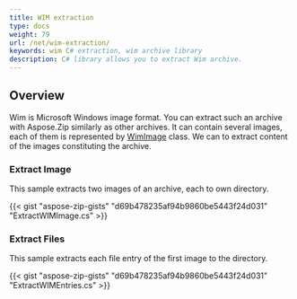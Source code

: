 ```yaml
---
title: WIM extraction
type: docs
weight: 79
url: /net/wim-extraction/
keywords: wim C# extraction, wim archive library
description: C# library allows you to extract Wim archive.
---
```



## **Overview**
Wim is Microsoft Windows image format. You can extract such an archive with Aspose.Zip similarly as other archives. It can contain several images, each of them is represented by [WimImage](https://reference.aspose.com/zip/net/aspose.zip.wim/wimimage/) class. We can to extract content of the images constituting the archive.


### **Extract Image**

This sample extracts two images of an archive, each to own directory.

{{< gist "aspose-zip-gists" "d69b478235af94b9860be5443f24d031" "ExtractWIMImage.cs" >}}

### **Extract Files**

This sample extracts each file entry of the first image to the directory.

{{< gist "aspose-zip-gists" "d69b478235af94b9860be5443f24d031" "ExtractWIMEntries.cs" >}}


